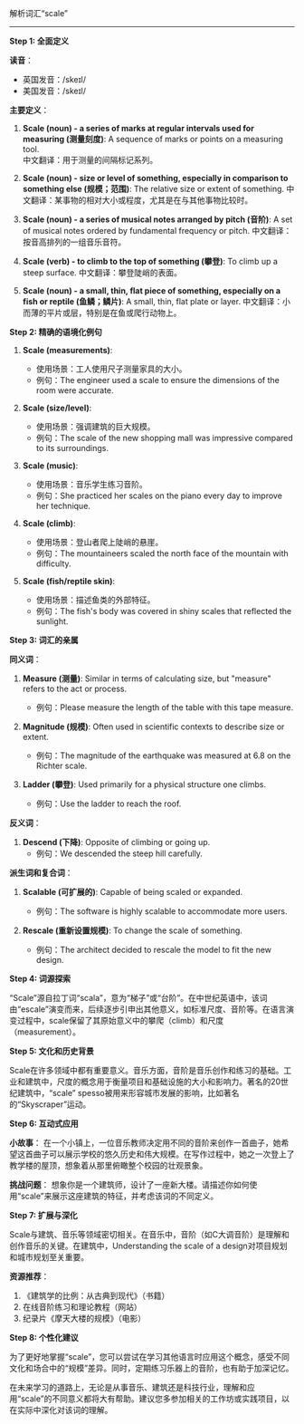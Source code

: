 解析词汇“scale”

---

**Step 1: 全面定义**

**读音**：
- 英国发音：/skeɪl/
- 美国发音：/skeɪl/

**主要定义**：
1. **Scale (noun) - a series of marks at regular intervals used for measuring (测量刻度)**: A sequence of marks or points on a measuring tool.  
   中文翻译：用于测量的间隔标记系列。

2. **Scale (noun) - size or level of something, especially in comparison to something else (规模；范围)**: The relative size or extent of something.
   中文翻译：某事物的相对大小或程度，尤其是在与其他事物比较时。

3. **Scale (noun) - a series of musical notes arranged by pitch (音阶)**: A set of musical notes ordered by fundamental frequency or pitch.
   中文翻译：按音高排列的一组音乐音符。

4. **Scale (verb) - to climb to the top of something (攀登)**: To climb up a steep surface.
   中文翻译：攀登陡峭的表面。

5. **Scale (noun) - a small, thin, flat piece of something, especially on a fish or reptile (鱼鳞；鳞片)**: A small, thin, flat plate or layer.
   中文翻译：小而薄的平片或层，特别是在鱼或爬行动物上。

**Step 2: 精确的语境化例句**

1. **Scale (measurements)**:
   - 使用场景：工人使用尺子测量家具的大小。
   - 例句：The engineer used a scale to ensure the dimensions of the room were accurate.

2. **Scale (size/level)**:
   - 使用场景：强调建筑的巨大规模。
   - 例句：The scale of the new shopping mall was impressive compared to its surroundings.

3. **Scale (music)**:
   - 使用场景：音乐学生练习音阶。
   - 例句：She practiced her scales on the piano every day to improve her technique.

4. **Scale (climb)**:
   - 使用场景：登山者爬上陡峭的悬崖。
   - 例句：The mountaineers scaled the north face of the mountain with difficulty.

5. **Scale (fish/reptile skin)**:
   - 使用场景：描述鱼类的外部特征。
   - 例句：The fish's body was covered in shiny scales that reflected the sunlight.

**Step 3: 词汇的亲属**

**同义词**：
1. **Measure (测量)**: Similar in terms of calculating size, but "measure" refers to the act or process.
   - 例句：Please measure the length of the table with this tape measure.
   
2. **Magnitude (规模)**: Often used in scientific contexts to describe size or extent.
   - 例句：The magnitude of the earthquake was measured at 6.8 on the Richter scale.

3. **Ladder (攀登)**: Used primarily for a physical structure one climbs.
   - 例句：Use the ladder to reach the roof.

**反义词**：
1. **Descend (下降)**: Opposite of climbing or going up.
   - 例句：We descended the steep hill carefully.

**派生词和复合词**：
1. **Scalable (可扩展的)**: Capable of being scaled or expanded.
   - 例句：The software is highly scalable to accommodate more users.

2. **Rescale (重新设置规模)**: To change the scale of something.
   - 例句：The architect decided to rescale the model to fit the new design.

**Step 4: 词源探索**

“Scale”源自拉丁词“scala”，意为“梯子”或“台阶”。在中世纪英语中，该词由“escale”演变而来，后续逐步引申出其他意义，如标准尺度、音阶等。在语言演变过程中，scale保留了其原始意义中的攀爬（climb）和尺度（measurement）。

**Step 5: 文化和历史背景**

Scale在许多领域中都有重要意义。音乐方面，音阶是音乐创作和练习的基础。工业和建筑中，尺度的概念用于衡量项目和基础设施的大小和影响力。著名的20世纪建筑中，“scale” spesso被用来形容城市发展的影响，比如著名的“Skyscraper”运动。

**Step 6: 互动式应用**

**小故事**：
在一个小镇上，一位音乐教师决定用不同的音阶来创作一首曲子，她希望这首曲子可以展示学校的悠久历史和伟大规模。在写作过程中，她之一次登上了教学楼的屋顶，想象着从那里俯瞰整个校园的壮观景象。

**挑战问题**：
想象你是一个建筑师，设计了一座新大楼。请描述你如何使用“scale”来展示这座建筑的特征，并考虑该词的不同定义。

**Step 7: 扩展与深化**

Scale与建筑、音乐等领域密切相关。在音乐中，音阶（如C大调音阶）是理解和创作音乐的关键。在建筑中，Understanding the scale of a design对项目规划和城市规划至关重要。

**资源推荐**：
1. 《建筑学的比例：从古典到现代》（书籍）
2. 在线音阶练习和理论教程（网站）
3. 纪录片《摩天大楼的规模》（电影）

**Step 8: 个性化建议**

为了更好地掌握“scale”，您可以尝试在学习其他语言时应用这个概念，感受不同文化和场合中的“规模”差异。同时，定期练习乐器上的音阶，也有助于加深记忆。

在未来学习的道路上，无论是从事音乐、建筑还是科技行业，理解和应用“scale”的不同意义都将大有帮助。建议您多参加相关的工作坊或实践项目，以在实际中深化对该词的理解。
